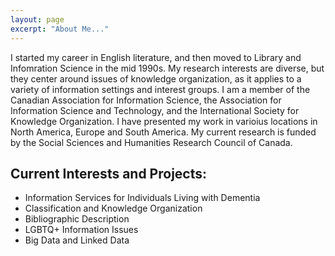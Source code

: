 ```yaml
---
layout: page
excerpt: "About Me..."
---
```


I started my career in English literature, and then moved to Library and Infomration Science in the mid 1990s.  My research interests are diverse, but they center around issues of knowledge organization, as it applies to a variety of information settings and interest groups.  I am a member of the Canadian Association for Information Science, the Association for Information Science and Technology, and the International Society for Knowledge Organization.  I have presented my work in varioius locations in North America, Europe and South America.  My current research is funded by the Social Sciences and Humanities Research Council of Canada.

## Current Interests and Projects:

- Information Services for Individuals Living with Dementia
- Classification and Knowledge Organization
- Bibliographic Description
- LGBTQ+ Information Issues
- Big Data and Linked Data
